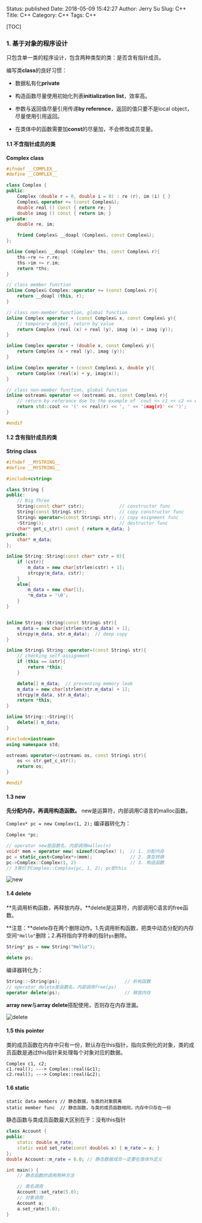 Status: published
Date: 2018-05-09 15:42:27
Author: Jerry Su
Slug: C++
Title: C++
Category: C++ 
Tags: C++

[TOC]

### 1. 基于对象的程序设计
只包含单一类的程序设计，包含两种类型的类：是否含有指针成员。

编写类**class**的良好习惯：

- 数据私有化**private**

- 构造函数尽量使用初始化列表**initialization list**，效率高。

- 参数与返回值尽量引用传递**by reference**，返回的值只要不是local object，尽量使用引用返回。

- 在类体中的函数需要加**const**的尽量加，不会修改成员变量。

#### 1.1 不含指针成员的类
**Complex class**
```cpp
#ifndef __COMPLEX__
#define __COMPLEX__

class Complex {
public:
    Complex (double r = 0, double i = 0) : re (r), im (i) { }
    Complex& operator += (const Complex&);
    double real () const { return re; }
    double imag () const { return im; }
private:
    double re, im;

    friend Complex& __doapl (Complex&, const Complex&);
};

inline Complex& __doapl (Complex* ths, const Complex& r){
    ths->re += r.re;
    ths->im += r.im;
    return *ths;
}

// class member function
inline Complex& Complex::operator += (const Complex& r){
    return __doapl (this, r);
}

// class non-member function, global function
inline Complex operator + (const Complex& x, const Complex& y){
    // temporary object, return by value
    return Complex (real (x) + real (y), imag (x) + imag (y));
}

inline Complex operator + (double x, const Complex& y){
    return Complex (x + real (y), imag (y));
}

inline Complex operator + (const Complex& x, double y){
    return Complex (real(x) + y, imag(x));
}

// class non-member function, global function
inline ostream& operator << (ostream& os, const Complex& r){
    // return by referance due to the example of `cout << c1 << c2 << endl`
    return std::cout << '(' << real(r) << ', ' << 'imag(r)' << ')';
}

#endif
```

#### 1.2 含有指针成员的类
**String class**

```cpp
#ifndef __MYSTRING__
#define __MYSTRING__

#include<cstring>

class String {
public:
    // Big Three
    String(const char* cstr);             // constructor func
    String(const String& str);            // copy constructor func
    String& operator=(const String& str); // copy asignment func
    ~String();                            // destructor func
    char* get_c_str() const { return m_data; }
private:
    char* m_data;
};

inline String::String(const char* cstr = 0){
    if (cstr){
        m_data = new char[strlen(cstr) + 1];
        strcpy(m_data, cstr);
    }
    else{
        m_data = new char[1];
        *m_data = '\0';
    }
}


inline String::String(const String& str){
    m_data = new char[strlen(str.m_data) + 1];
    strcpy(m_data, str.m_data);  // deep copy
}

inline String& String::operator=(const String& str){
    // checking self-assignment
    if (this == &str){
        return *this;
    }

    delete[] m_data;  // preventing memory leak
    m_data = new char[strlen(str.m_data) + 1];
    strcpy(m_data, str.m_data);
    return *this;
}

inline String::~String(){
    delete[] m_data;
}

#include<iostream>
using namespace std;

ostream& operator<<(ostream& os, const String& str){
    os << str.get_c_str();
    return os;
}

#endif
```

#### 1.3 new
**先分配内存，再调用构造函数。** new是运算符，内部调用C语言的malloc函数。

`Complex* pc = new Complex(1, 2);` 编译器转化为：
```cpp
Complex *pc;

// operator new是函数名，内部调用malloc(n)
void* mem = operator new( sizeof(Complex) );  // 1. 分配内存
pc = static_cast<Complex*>(mem);              // 2. 类型转换
pc->Complex::Complex(1, 2)                    // 3. 构造函数
// 3等价于Complex::Complex(pc, 1, 2); pc即this
```
![new](../images/c++/new.png)

#### 1.4 delete
**先调用析构函数，再释放内存。**delete是运算符，内部调用C语言的free函数。

**注意：**delete存在两个删除动作。1.先调用析构函数，把类中动态分配的内存空间`"Hello"`删除；2.再将指向字符串的指针`ps`删除。
```cpp
String* ps = new String("Hello");
...
delete ps;
```
编译器转化为：
```cpp
String::~String(ps);                        // 析构函数
// operator delete是函数名，内部调用free(ps)
operator delete(ps);                        // 释放内存
```

**array new**与**array delete**搭配使用，否则存在内存泄漏。

![delete](../images/c++/delete.png)

#### 1.5 this pointer
类的成员函数在内存中只有一份，默认存在this指针，指向实例化的对象，类的成员函数是通过this指针来处理每个对象对应的数据。
```
Complex c1, c2;
c1.real(); ---> Complex::real(&c1);
c2.real(); ---> Complex::real(&c2);
```


#### 1.6 static
```
static data members // 静态数据，与类的对象脱离
static member func  // 静态函数，与类的成员函数相同，内存中只存在一份
```

静态函数与类成员函数最大区别在于：没有this指针

```cpp
class Account {
public:
    static double m_rate;
    static void set_rate(const double& x) { m_rate = x; }
};
double Account::m_rate = 8.0; // 静态数据成员一定要在类体外定义

int main() {
    // 静态函数的调用两种方法

    // 类名调用
    Account::set_rate(5.0);
    // 对象调用
    Account a;
    a.set_rate(5.0);
}


```